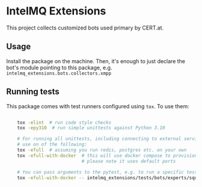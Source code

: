 # IntelMQ Extensions

This project collects customized bots used primary by CERT.at.

## Usage

Install the package on the machine. Then, it's enough to just declare the bot's module
pointing to this package, e.g. `intelmq_extensions.bots.collectors.xmpp`



## Running tests

This package comes with test runners configured using `tox`. To use them:

```bash

    tox -elint  # run code style checks
    tox -epy310  # run simple unittests against Python 3.10

    # For running all unittests, including connecting to external services / database
    # use on of the following:
    tox -efull  # assuming you run redis, postgres etc. on your own
    tox -efull-with-docker  # this will use docker compose to provision services for tests;
                            # please note it uses default ports

    # You can pass arguments to the pytest, e.g. to run a specific test:
    tox -efull-with-docker -- intelmq_extensions/tests/bots/experts/squelcher/test_expert.py::TestSquelcherExpertBot::test_address_match1

```